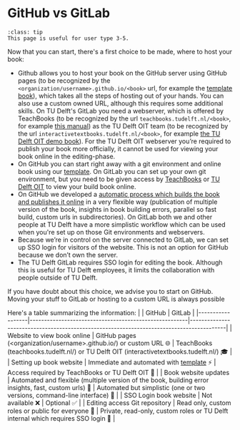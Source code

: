 # GitHub vs GitLab

```{admonition} User types
:class: tip
This page is useful for user type 3-5.
```

Now that you can start, there's a first choice to be made, where to host your book:

- Github allows you to host your book on the GitHub server using GitHub pages (to be recognized by the `<organization/username>.github.io/<book>` url, for example the [template book](https://teachbooks.github.io/template/)), which takes all the steps of hosting out of your hands. You can also use a custom owned URL, although this requires some additional skills. On TU Delft's GitLab you need a webserver, which is offered by TeachBooks (to be recognized by the url `teachbooks.tudelft.nl/<book>`, for example [this manual](https://teachbooks.tudelft.nl/jupyter-book-manual)) as the TU Delft OIT team (to be recognized by the url `interactivetextbooks.tudelft.nl/<book>`, for example [the TU Delft OIT demo book](https://interactivetextbooks.tudelft.nl/open-textbooks-demonstration/)). For the TU Delft OIT webserver you’re required to publish your book more officially, it cannot be used for viewing your book online in the editing-phase.
- On GitHub you can start right away with a git environment and online book using our [template](../external/template/README.md). On GitLab you can set up your own git environment, but you need to be given access by [TeachBooks](mailto:teachbooks@tudelft.nl) or [TU Delft OIT](mailto:Interactive-textbooks@tudelft.nl) to view your build book online.
- On GitHub we developed a [automatic process which builds the book and publishes it online](../external/deploy-book-workflow/README.md) in a very flexible way (publication of multiple version of the book, insights in book building errors, parallel so fast build, custom urls in subdirectories). On GitLab both we and other people at TU Delft have a more simplistic workflow which can be used when you're set up on those Git environments and webservers.
- Because we’re in control on the server connected to GitLab, we can set up SSO login for visitors of the website. This is not an option for GitHub because we don’t own the server.
- The TU Delft GitLab requires SSO login for editing the book. Although this is useful for TU Delft employees, it limits the collaboration with people outside of TU Delft.

If you have doubt about this choice, we advise you to start on GitHub. Moving your stuff to GitLab or hosting to a custom URL is always possible

Here's a table summarizing the information:
|  | GitHub                                                | GitLab                                                                                   |
|------------------|-------------------------------------------------------|------------------------------------------------------------------------------------------|
| Website to view book online     | GitHub pages (<organization/username>.github.io/<book>) or custom URL 🌐         | TeachBooks (teachbooks.tudelft.nl/<book>) or TU Delft OIT (interactivetextbooks.tudelft.nl/<book>) 🎓 |
| Setting up book website | Immediate and automated with [template](../external/template/README.md) ⚡️         | Access required by TeachBooks or TU Delft OIT  🚧                                             |
| Book website updates | Automated and flexible (multiple version of the book, building error insights, fast, custom urls)  🚀                           | Automated but simplistic (one or two versions, command-line interface)  🛵                                                                      |
| SSO Login book website    | Not available  ❌                                      | Optional  ✅                                 |
| Editing access Git repository   | Read only, custom roles or public for everyone  👀                                      | Private, read-only, custom roles or TU Delft internal which requires SSO login  👥   |

